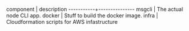 
component  | description
-----------+---------------
msgcli     |  The actual node CLI app.
docker     |  Stuff to build the docker image.
infra      |  Cloudformation scripts for AWS infastructure


